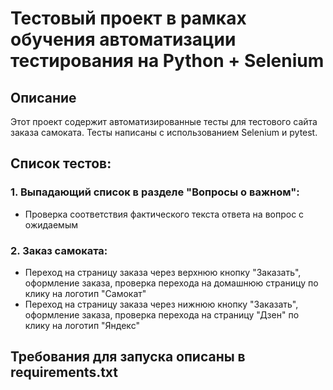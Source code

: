 # Тестовый проект в рамках обучения автоматизации тестирования на Python + Selenium

## Описание

Этот проект содержит автоматизированные тесты для тестового сайта заказа самоката.
Тесты написаны с использованием Selenium и pytest.

 ## Список тестов:

### 1. Выпадающий список в разделе "Вопросы о важном":
- Проверка соответствия фактического текста ответа на вопрос с ожидаемым

### 2. Заказ самоката:
- Переход на страницу заказа через верхнюю кнопку "Заказать", оформление заказа, проверка перехода на домашнюю 
страницу по клику на логотип "Самокат"
- Переход на страницу заказа через нижнюю кнопку "Заказать", оформление заказа, проверка перехода на 
страницу "Дзен" по клику на логотип "Яндекс"

## Требования для запуска описаны в requirements.txt